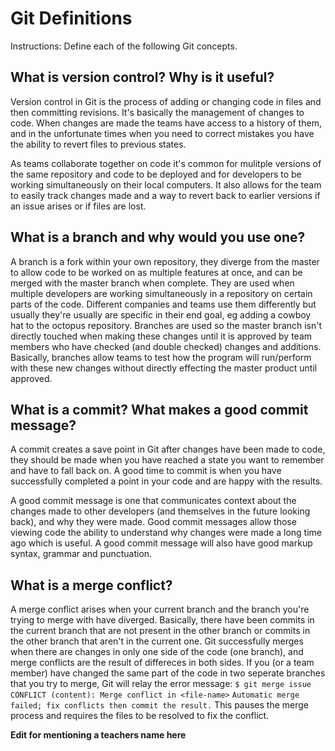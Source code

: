 # Git Definitions

Instructions: Define each of the following Git concepts.

## What is version control? Why is it useful?
Version control in Git is the process of adding or changing code in files and then committing revisions. It's basically the management of changes to code. When changes are made the teams have access to a history of them, and in the unfortunate times when you need to correct mistakes you have the ability to revert files to previous states.  

As teams collaborate together on code it's common for mulitple versions of the same repository and code to be deployed and for developers to be working simultaneously on their local computers. It also allows for the team to easily track changes made and a way to revert back to earlier versions if an issue arises or if files are lost.   

## What is a branch and why would you use one?
A branch is a fork within your own repository, they diverge from the master to allow code to be worked on as multiple features at once, and can be merged with the master branch when complete. They are used when multiple developers are working simultaneously in a repository on certain parts of the code. Different companies and teams use them differently but usually they're usually are specific in their end goal, eg adding a cowboy hat to the octopus repository. Branches are used so the master branch isn't directly touched when making these changes until it is approved by team members who have checked (and double checked) changes and additions. Basically, branches allow teams to test how the program will run/perform with these new changes without directly effecting the master product until approved.

## What is a commit? What makes a good commit message?
A commit creates a save point in Git after changes have been made to code, they should be made when you have reached a state you want to remember and have to fall back on. A good time to commit is when you have successfully completed a point in your code and are happy with the results.  

A good commit message is one that communicates context about the changes made to other developers (and themselves in the future looking back), and why they were made. Good commit messages allow those viewing code the ability to understand why changes were made a long time ago which is useful. A good commit message will also have good markup syntax, grammar and punctuation. 

## What is a merge conflict?
A merge conflict arises when your current branch and the branch you're trying to merge with have diverged. Basically, there have been commits in the current branch that are not present in the other branch or commits in the other branch that aren't in the current one. Git successfully merges when there are changes in only one side of the code (one branch), and merge conflicts are the result of differeces in both sides. If you (or a team member) have changed the same part of the code in two seperate branches that you try to merge, Git will relay the error message:
````$ git merge issue````
````CONFLICT (content): Merge conflict in <file-name>````
````Automatic merge failed; fix conflicts then commit the result.````
This pauses the merge process and requires the files to be resolved to fix the conflict. 

**Edit for mentioning a teachers name here**


